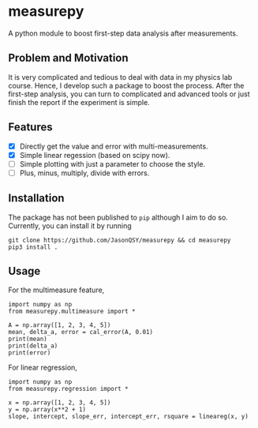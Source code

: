 # measurepy
A python module to boost first-step data analysis after measurements.

## Problem and Motivation

It is very complicated and tedious to deal with data in my physics lab course. Hence, I develop such a package to boost the process. After the first-step analysis, you can turn to complicated and advanced tools or just finish the report if the experiment is simple.

## Features

- [x] Directly get the value and error with multi-measurements.
- [x] Simple linear regession (based on scipy now).
- [ ] Simple plotting with just a parameter to choose the style.
- [ ] Plus, minus, multiply, divide with errors.

## Installation

The package has not been published to `pip` although I aim to do so. Currently, you can install it by running

    git clone https://github.com/JasonQSY/measurepy && cd measurepy
    pip3 install .


## Usage

For the multimeasure feature,

    import numpy as np
    from measurepy.multimeasure import *

    A = np.array([1, 2, 3, 4, 5])
    mean, delta_a, error = cal_error(A, 0.01)
    print(mean)
    print(delta_a)
    print(error)

For linear regression,

    import numpy as np
    from measurepy.regression import *

    x = np.array([1, 2, 3, 4, 5])
    y = np.array(x**2 + 1)
    slope, intercept, slope_err, intercept_err, rsquare = lineareg(x, y)
